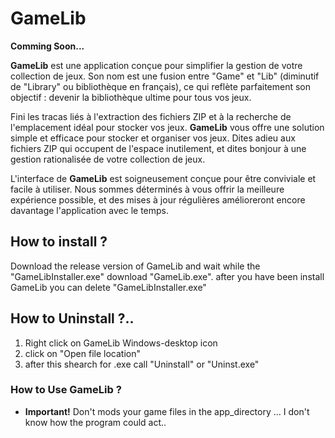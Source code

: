# GameLib
**Comming Soon...**

**GameLib** est une application conçue pour simplifier la gestion de votre collection de jeux. Son nom est une fusion entre "Game" et "Lib" (diminutif de "Library" ou bibliothèque en français), ce qui reflète parfaitement son objectif : devenir la bibliothèque ultime pour tous vos jeux.

Fini les tracas liés à l'extraction des fichiers ZIP et à la recherche de l'emplacement idéal pour stocker vos jeux. **GameLib** vous offre une solution simple et efficace pour stocker et organiser vos jeux. Dites adieu aux fichiers ZIP qui occupent de l'espace inutilement, et dites bonjour à une gestion rationalisée de votre collection de jeux.

L'interface de **GameLib** est soigneusement conçue pour être conviviale et facile à utiliser. Nous sommes déterminés à vous offrir la meilleure expérience possible, et des mises à jour régulières amélioreront encore davantage l'application avec le temps.

## How to install ?

Download the release version of GameLib and wait while the "GameLibInstaller.exe" download "GameLib.exe".
after you have been install GameLib you can delete "GameLibInstaller.exe"

## How to Uninstall ?..

1. Right click on GameLib Windows-desktop icon 
1. click on "Open file location" 
1. after this shearch for .exe call "Uninstall" or "Uninst.exe"

### How to Use GameLib ?
* **Important!** Don't mods your game files in the app_directory ... I don't know how the program could act..
